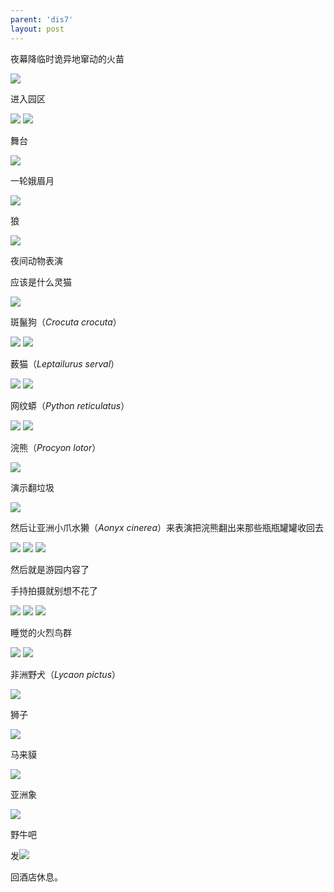 ```yaml
---
parent: 'dis7'
layout: post
---
```

夜幕降临时诡异地窜动的火苗

<img class='disc' src='https://lykoseremos.github.io/gmalb-01/dis7/307.jpg'>

进入园区

<img class='disc' src='https://lykoseremos.github.io/gmalb-01/dis7/308.jpg'>

<img class='disc' src='https://lykoseremos.github.io/gmalb-01/dis7/309.jpg'>

舞台

<img class='disc' src='https://lykoseremos.github.io/gmalb-01/dis7/310.jpg'>

一轮娥眉月

<img class='disc' src='https://lykoseremos.github.io/gmalb-01/dis7/311.jpg'>

狼

<img class='disc' src='https://lykoseremos.github.io/gmalb-01/dis7/312.jpg'>

夜间动物表演

应该是什么灵猫

<img class='disc' src='https://lykoseremos.github.io/gmalb-01/dis7/313.jpg'>

斑鬣狗（<i>Crocuta crocuta</i>）

<img class='disc' src='https://lykoseremos.github.io/gmalb-01/dis7/314.jpg'>

<img class='disc' src='https://lykoseremos.github.io/gmalb-01/dis7/315.jpg'>

薮猫（<i>Leptailurus serval</i>）

<img class='disc' src='https://lykoseremos.github.io/gmalb-01/dis7/316.jpg'>

<img class='disc' src='https://lykoseremos.github.io/gmalb-01/dis7/317.jpg'>

网纹蟒（<i>Python reticulatus</i>）

<img class='disc' src='https://lykoseremos.github.io/gmalb-01/dis7/318.jpg'>

<img class='disc' src='https://lykoseremos.github.io/gmalb-01/dis7/319.jpg'>

浣熊（<i>Procyon lotor</i>）

<img class='disc' src='https://lykoseremos.github.io/gmalb-01/dis7/320.jpg'>

演示翻垃圾

<img class='disc' src='https://lykoseremos.github.io/gmalb-01/dis7/321.jpg'>

然后让亚洲小爪水獭（<i>Aonyx cinerea</i>）来表演把浣熊翻出来那些瓶瓶罐罐收回去

<img class='disc' src='https://lykoseremos.github.io/gmalb-01/dis7/322.jpg'>

<img class='disc' src='https://lykoseremos.github.io/gmalb-01/dis7/323.jpg'>

<img class='disc' src='https://lykoseremos.github.io/gmalb-01/dis7/324.jpg'>

然后就是游园内容了

手持拍摄就别想不花了

<img class='disc' src='https://lykoseremos.github.io/gmalb-01/dis7/326.jpg'>

<img class='disc' src='https://lykoseremos.github.io/gmalb-01/dis7/327.jpg'>

<img class='disc' src='https://lykoseremos.github.io/gmalb-01/dis7/328.jpg'>

睡觉的火烈鸟群

<img class='disc' src='https://lykoseremos.github.io/gmalb-01/dis7/329.jpg'>

<img class='disc' src='https://lykoseremos.github.io/gmalb-01/dis7/330.jpg'>

非洲野犬（<i>Lycaon pictus</i>）

<img class='disc' src='https://lykoseremos.github.io/gmalb-01/dis7/331.jpg'>

狮子

<img class='disc' src='https://lykoseremos.github.io/gmalb-01/dis7/332.jpg'>

马来貘

<img class='disc' src='https://lykoseremos.github.io/gmalb-01/dis7/333.jpg'>

亚洲象

<img class='disc' src='https://lykoseremos.github.io/gmalb-01/dis7/335.jpg'>

野牛吧

发<img class='disc' src='https://lykoseremos.github.io/gmalb-01/dis7/336.jpg'>

回酒店休息。
